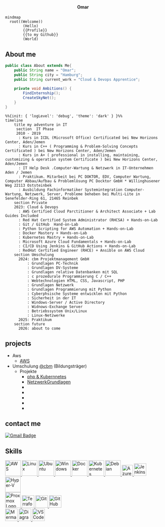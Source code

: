 
<h4 align="center">Omar</h4>

```mermaid
mindmap
  root((Welcome))
        (Hello)
        {{Profile}}
        {{to my Github}}
        (World)
```

## About me


```java
public class About extends Me{
    public String name = "Omar";
    public String city = "Hamburg";
    public String current_work = "Cloud & Devops Apprentice";
    
    private void Ambitions() {
        FindInternship();
        CreateSkyNet();
    }
}
```


```mermaid
%%{init: { 'logLevel': 'debug', 'theme': 'dark' } }%%
timeline
    title my adventure in IT 
     section  IT Phase
     2010 - 2019
      : Kurs in ICDL (Microsoft Office) Certificated bei New Horizons Center, Aden/Jemen
      : Kurs in C++ ( Programming & Problem-Solving Concepts Certificated ) bei New Horizons Center, Aden/Jemen
      : Kurs in A+ ( professional in installing, maintaining, customizing & operation system Certificate ) bei New Horizons Center, Aden/Jemen
      : IT Help Desk .Computer-Wartung & Netzwerk in IT-Unternehmen Aden / Jemen
      : Praktikum. Mitarbeit bei PC DOKTOR, EDV, Computer Wartung, Computer Abbau/Aufbau & Problemlösung PC Docktor GmbH * Willinghusener Weg 22113 Oststeinbek
      : Ausbildung Fachinformatiker Systemintegration Computer-Wartung, Netzwerk, Server, Probleme beheben bei Multi-Lite in Senefelder-Ring 61, 21465 Reinbek
    section Private
    2023: Cloud & Devops
      : AWS Certified Cloud Parctitioner & Architect Associate + Lab Guides Included
      : Red Hat Certified System Administrator (RHCSA) + Hands-on-Lab
      : Git / GitHub  Hand-on-Lab
      : Python Scripting for AWS Automation + Hands-on-Lab
      : Docker Mastery + Hands-on-Lab
      : Kubernetes Mastry + Hands-on-Lab
      : Microsoft Azure Cloud Fundamentals + Hands-on-Lab
      : CI/CD Using Jenkins & GitHub Actions + Hands-on-Lab
      : RedHat Certified Engineer (RHCE) + Ansible on AWS Cloud
    section Umschulung 
      2024: cbm Projektmanagement GmbH
          : Grundlagen PC-Technik
          : Grundlagen DV-Systeme
          : Grundlagen relative Datenbanken mit SQL
          : c prozedurale Programmierung C / C++
          : Webtechnologien HTML, CSS, Javascript, PHP
          : Grundlagen Netzwerk
          : Grundlagen Programmierung mit Python
          : Cyberphsische Systeme entwicklen mit Python
          : Sicherheit in der IT
          : Windows-Server / Active Directory
          : Widnows-Exchange Server
          : Betriebssystem Unix/Linux
          : Linux-Netzwerke
      2025: Praktikum
    section future
      2026: about to come
```

## projects
- Aws
  - [AWS](https://github.com/Devops-Omar/AWS_Projects)
- Umschulung [@cbm](https://cbm-projektmanagement.de/) (Bildungsträger)
  - Projekte
    - [php & Kubernnetes](https://github.com/Devops-Omar/k8s-project)
    - [NetzwerkGrundlagen](https://github.com/Devops-Omar/NetzwerkGrundlagen) 
    - 
    - 
    - 
    - 
    - 
  
   

## contact me

[![Gmail Badge](https://img.shields.io/badge/-Gmail-d14836?style=flat-square&logo=Gmail&logoColor=white&link=mailto:omar.membership@gmail.com)](mailto:omar.membership@gmail.com)

## Skills


             
          
<div>
  <a href="https://aws.amazon.com/" target="_blank">
    <img src="https://cdn.jsdelivr.net/gh/devicons/devicon/icons/amazonwebservices/amazonwebservices-original-wordmark.svg" alt="AWS" width="50" height="50" />
  </a>
  <a href="https://www.kernel.org/" target="_blank">
    <img src="https://cdn.jsdelivr.net/gh/devicons/devicon/icons/linux/linux-original.svg" alt="Linux" width="50" height="50" />
  </a>
  <a href="https://ubuntu.com/" target="_blank">
  <img src="https://cdn.jsdelivr.net/gh/devicons/devicon@latest/icons/ubuntu/ubuntu-original.svg" alt="Ubuntu" width="50" height="50" />
  </a>
  <a href="https://ubuntu.com/" target="_blank">
  <img src="https://cdn.jsdelivr.net/gh/devicons/devicon@latest/icons/windows11/windows11-original.svg"alt="Windows" width="50" height="50" />
  </a>
  <a href="https://www.docker.com/" target="_blank">
   <img src="https://cdn.jsdelivr.net/gh/devicons/devicon/icons/docker/docker-original-wordmark.svg" alt="Docker" width="50" height="50" />
  </a>
  <a href="https://kubernetes.io/" target="_blank">
    <img src="https://cdn.jsdelivr.net/gh/devicons/devicon/icons/kubernetes/kubernetes-original.svg" alt="Kubernetes" width="50" height="50" />
  </a>
  <a href="https://www.debian.org/" target="_blank">
    <img src="https://cdn.jsdelivr.net/gh/devicons/devicon/icons/debian/debian-original-wordmark.svg" alt="Debian" width="50" height="50" />
  </a>
  <a href="https://www.python.org/" target="_blank">
    <img src="https://cdn.jsdelivr.net/gh/devicons/devicon/icons/azure/azure-original.svg" alt="Azure" width="35" height="35" />
  </a>
  <a href="https://www.autohotkey.com/" target="_blank">
    <img src="https://cdn.jsdelivr.net/gh/devicons/devicon/icons/jenkins/jenkins-original.svg" alt="Jenkins" width="40" height="40" />
  </a>
  <a href="https://learn.microsoft.com/en-us/virtualization/hyper-v-on-windows/about/" target="_blank">
  <img src="https://upload.wikimedia.org/wikipedia/commons/3/34/Hyper-V_logo.png" alt="Hyper-V" width="50" height="50" />
  </a>
  <br>
  <a href="https://www.proxmox.com/" target="_blank">
  <img src="https://upload.wikimedia.org/wikipedia/commons/3/3a/Proxmox_logo.svg" alt="Proxmox Logo" width="50" height="50" />
  </a>
  <a href="https://www.terraform.io/" target="_blank">
    <img src="https://cdn.jsdelivr.net/gh/devicons/devicon/icons/terraform/terraform-original.svg" alt="Terraform" width="40" height="40" />
  </a>
  <a href="https://git-scm.com/" target="_blank">
    <img src="https://git-scm.com/images/logos/downloads/Git-Icon-1788C.png" alt="Git" width="40" height="40" />
  </a>
  <a href="https://github.com/" target="_blank">
    <img src="https://www.svgrepo.com/show/475654/github-color.svg" alt="GitHub" width="40" height="40" />
  </a>
  <br>
  <a href="https://mermaid.js.org/" target="_blank">
    <img src="https://media.dev.to/cdn-cgi/image/width=1080,height=1080,fit=cover,gravity=auto,format=auto/https%3A%2F%2Fdev-to-uploads.s3.amazonaws.com%2Fuploads%2Farticles%2Fnquzpg7otfuyrhjyhvhp.png" alt="Mermaid" width="40" height="40" />
  </a>
  <a href="https://app.diagrams.net/" target="_blank">
    <img src="https://upload.wikimedia.org/wikipedia/commons/thumb/3/3e/Diagrams.net_Logo.svg/768px-Diagrams.net_Logo.svg.png" alt="Diagrams.net" width="40" height="40" />
  </a>
  <a href="https://code.visualstudio.com/" target="_blank">
    <img src="https://cdn.worldvectorlogo.com/logos/visual-studio-code-1.svg" alt="VS Code" width="40" height="40" />
  </a>
</div>



